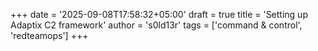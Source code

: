 +++
date = '2025-09-08T17:58:32+05:00'
draft = true
title = 'Setting up Adaptix C2 framework'
author = 's0ld13r'
tags = ['command & control', 'redteamops']
+++

